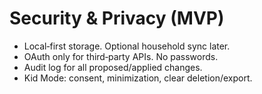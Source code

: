 <!-- status: stub; target: 150+ words -->
<!-- status: stub; target: 150+ words -->
<!-- status: stub; target: 150+ words -->

# Security & Privacy (MVP)

- Local‑first storage.  Optional household sync later.  
- OAuth only for third‑party APIs.  No passwords.  
- Audit log for all proposed/applied changes.  
- Kid Mode: consent, minimization, clear deletion/export.



